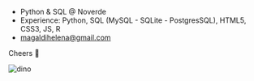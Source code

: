 - Python & SQL @ Noverde
- Experience: Python, SQL (MySQL - SQLite - PostgresSQL), HTML5, CSS3, JS, R
- magaldihelena@gmail.com

Cheers 🌮

![dino](https://user-images.githubusercontent.com/44007002/114278135-b14b9780-9a04-11eb-8c74-fdc361582487.gif)



<!--
**helenamagaldi/helenamagaldi** is a ✨ _special_ ✨ repository because its `README.md` (this file) appears on your GitHub profile.

Here are some ideas to get you started:

- 🔭 I’m currently working on ...
- 🌱 I’m currently learning ...
- 👯 I’m looking to collaborate on ...
- 🤔 I’m looking for help with ...
- 💬 Ask me about ...
- 📫 How to reach me: ...
- 😄 Pronouns: ...
- ⚡ Fun fact: ...
-->
